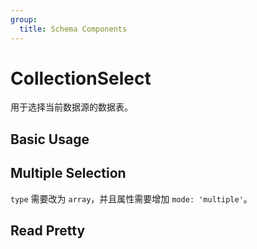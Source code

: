 ```yaml
---
group:
  title: Schema Components
---
```


# CollectionSelect

用于选择当前数据源的数据表。

## Basic Usage

<code src="./demos/basic.tsx"></code>

## Multiple Selection

`type` 需要改为 `array`，并且属性需要增加 `mode: 'multiple'`。

<code src="./demos/multiple.tsx"></code>

## Read Pretty

<code src="./demos/read-pretty.tsx"></code>
